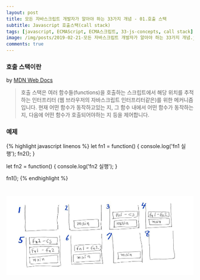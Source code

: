 ```yaml
---
layout: post
title: 모든 자바스크립트 개발자가 알아야 하는 33가지 개념 - 01.호출 스택
subtitle: Javascript 호출스택(call stack)
tags: [javascript, ECMAScript, ECMA스크립트, 33-js-concepts, call stack]
image: /img/posts/2019-02-21-모든 자바스크립트 개발자가 알아야 하는 33가지 개념.jpg
comments: true
---
```


### 호출 스택이란
by [MDN Web Docs](https://developer.mozilla.org/ko/docs/Glossary/Call_stack)

>호출 스택은 여러 함수들(functions)을 호출하는 스크립트에서 해당 위치를 추적하는 인터프리터 (웹 브라우저의 자바스크립트 인터프리터같은)를 위한 메커니즘입니다. 현재 어떤 함수가 동작하고있는 지, 그 함수 내에서 어떤 함수가 동작하는 지, 다음에 어떤 함수가 호출되어야하는 지 등을 제어합니다.


### 예제
{% highlight javascript linenos %}
let fn1 = function() {
  console.log('fn1 실행');
  fn2();
}

let fn2 = function() {
  console.log('fn2 실행');
}

fn1();
{% endhighlight %}


<h1 align="center">
  <img src="/img/posts/2019-02-21-33-js-concepts-01-call-stack.jpg" alt="call stack example">
</h1>